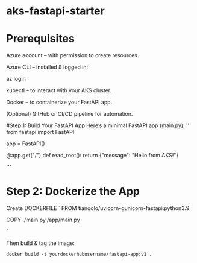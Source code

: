 # aks-fastapi-starter

# Prerequisites
Azure account – with permission to create resources.

Azure CLI – installed & logged in:

az login

kubectl – to interact with your AKS cluster.

Docker – to containerize your FastAPI app.

(Optional) GitHub or CI/CD pipeline for automation.

#Step 1: Build Your FastAPI App
Here’s a minimal FastAPI app (main.py):
'''
from fastapi import FastAPI

app = FastAPI()

@app.get("/")
def read_root():
    return {"message": "Hello from AKS!"}

'''

# Step 2: Dockerize the App
Create DOCKERFILE
`
FROM tiangolo/uvicorn-gunicorn-fastapi:python3.9

COPY ./main.py /app/main.py

`

Then build & tag the image:
```
docker build -t yourdockerhubusername/fastapi-app:v1 .
```
